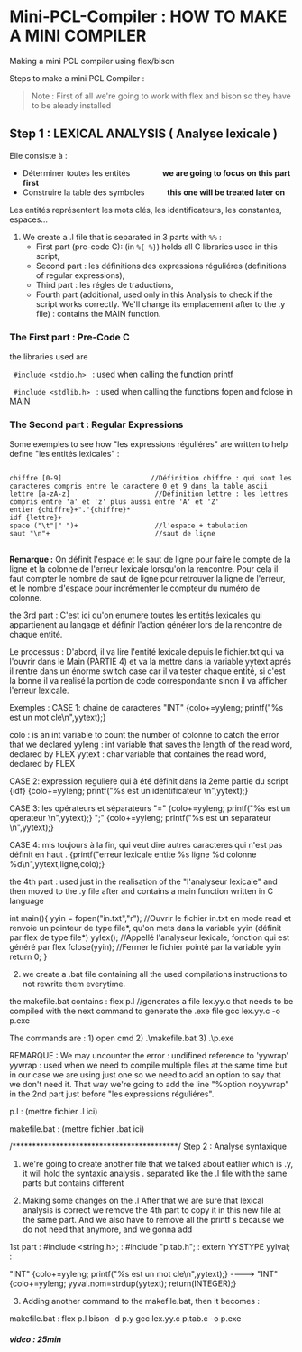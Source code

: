 # Mini-PCL-Compiler : HOW TO MAKE A MINI COMPILER
Making a mini PCL compiler using flex/bison


Steps to make a mini PCL Compiler :

> Note : First of all we're going to work with flex and bison so they have to be aleady installed 


## Step 1 : LEXICAL ANALYSIS ( Analyse lexicale ) 

Elle consiste à :
- Déterminer toutes les entités &emsp; &emsp; &emsp;  **we are going to focus on this part first**
- Construire la table des symboles &emsp; &emsp;       **this one will be treated later on**

Les entités représentent les mots clés, les identificateurs, les constantes, espaces...


1. We create a .l file that is separated in 3 parts with ``%%`` : 
   * First part (pre-code C): (in ``%{ %}``) holds all C libraries used in this script, 
   * Second part  : les définitions des expressions réguliéres (definitions of regular expressions),
   * Third part : les régles de traductions,
   * Fourth part (additional, used only in this Analysis to check if the script works correctly. We'll change its emplacement after to the .y file) : contains the MAIN function.

 
### The First part : Pre-Code C
the libraries used are 

<code> #include <stdio.h> </code> : used when calling the function printf

<code> #include <stdlib.h> </code> : used when calling the functions fopen and fclose in MAIN

### The Second part :  Regular Expressions
Some exemples to see how "les expressions réguliéres" are written to help define "les entités lexicales" : 

<pre>
<code>
chiffre [0-9]                      //Définition chiffre : qui sont les caracteres compris entre le caractere 0 et 9 dans la table ascii
lettre [a-zA-z]                     //Définition lettre : les lettres compris entre 'a' et 'z' plus aussi entre 'A' et 'Z'
entier {chiffre}+"."{chiffre}*       
idf {lettre}+
space ("\t"|" ")+                   //l'espace + tabulation  
saut "\n"+                          //saut de ligne
</code>
</pre>

**Remarque :** 
On définit l'espace et le saut de ligne pour faire le compte de la ligne et la colonne de l'erreur lexicale lorsqu'on la rencontre.
Pour cela il faut compter le nombre de saut de ligne pour retrouver la ligne de l'erreur, et le nombre d'espace pour incrémenter le compteur du numéro de colonne.

the 3rd part :  C'est ici qu'on enumere toutes les entités lexicales qui appartienent au langage 
                et définir l'action générer lors de la rencontre de chaque entité.

Le processus :
D'abord, il va lire l'entité lexicale depuis le fichier.txt qui va l'ouvrir dans le Main (PARTIE 4) 
et va la mettre dans la variable yytext aprés il rentre dans un énorme switch case car il va tester chaque entité, 
si c'est la bonne il va realisé la portion de code correspondante 
sinon il va afficher l'erreur lexicale.


Exemples : 
CASE 1: chaine de caracteres
"INT" {colo+=yyleng; printf("%s est un mot cle\n",yytext);}

colo : is an int variable to count the number of colonne to catch the error that we declared
yyleng : int variable that saves the length of the read word, declared by FLEX
yytext : char variable that containes the read word, declared by FLEX

CASE 2: expression reguliere qui à été définit dans la 2eme partie du script
{idf} {colo+=yyleng; printf("%s est un identificateur \n",yytext);}

CASE 3: les opérateurs et séparateurs
"=" {colo+=yyleng; printf("%s est un operateur \n",yytext);}
";" {colo+=yyleng; printf("%s est un separateur \n",yytext);}


CASE 4: mis toujours à la fin, qui veut dire autres caracteres qui n'est pas définit en haut
. {printf("erreur lexicale entite %s ligne %d colonne %d\n",yytext,ligne,colo);}


the 4th part :  used just in the realisation of the "l'analyseur lexicale" and then moved to the .y file after 
                and contains a main function written in C language 

int main(){
    yyin = fopen("in.txt","r");         //Ouvrir le fichier in.txt en mode read et renvoie un pointeur de type file*, qu'on mets dans la variable yyin (définit par flex de type file*)
    yylex();                            //Appellé l'analyseur lexicale, fonction qui est généré par flex
    fclose(yyin);                       //Fermer le fichier pointé par la variable yyin
    return 0;
}

2. we create a .bat file containing all the used compilations instructions to not rewrite them everytime. 

the makefile.bat contains : 
flex p.l            //generates a file lex.yy.c that needs to be compiled with the next command to generate the .exe file
gcc lex.yy.c -o p.exe  

The commands are : 
    1) open cmd 
    2) .\makefile.bat 
    3) .\p.exe

REMARQUE :
We may uncounter the error : undifined reference to 'yywrap'
yywrap : used when we need to compile multiple files at the same time 
but in our case we are using just one so we need to add an option to say that we don't need it. That way we're going to add the line "%option noyywrap" in the 2nd part just before "les expressions réguliéres".

p.l : (mettre fichier .l ici)

makefile.bat : (mettre fichier .bat ici)


/******************************************/
Step 2 : Analyse syntaxique    

1. we're going to create another file that we talked about eatlier which is .y, it will hold the syntaxic analysis . 
separated like the .l file with the same parts but contains different

2. Making some changes on the .l 
After that we are sure that lexical analysis is correct we remove the 4th part to copy it in this new file at the same part.
And we also have to remove all the printf s because we do not need that anymore, and we gonna add 

1st part : 
#include <string.h>; : 
#include "p.tab.h";  :
extern YYSTYPE yylval; :


"INT" {colo+=yyleng; printf("%s est un mot cle\n",yytext);} ----> "INT" {colo+=yyleng; yyval.nom=strdup(yytext); return(INTEGER);}


3. Adding another command to the makefile.bat, then it becomes : 

makefile.bat :
flex p.l
bison -d p.y
gcc lex.yy.c p.tab.c -o p.exe


##### video : 25min 
